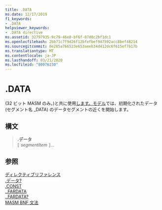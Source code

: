 ```yaml
---
title: .DATA
ms.date: 12/17/2019
f1_keywords:
- .DATA
helpviewer_keywords:
- .DATA directive
ms.assetid: 32797935-9c79-46e0-bf6f-07d0c2bf1dc1
ms.openlocfilehash: 2bb71c7f9d26f12bfefbef947592acc8bef48214
ms.sourcegitcommit: 8e285a766523e653aeeb34d412dc6f615ef7b17b
ms.translationtype: MT
ms.contentlocale: ja-JP
ms.lasthandoff: 03/21/2020
ms.locfileid: "80076230"
---
```

# <a name="data"></a>.DATA

 (32 ビット MASM のみ。)と共に使用[します。モデル](dot-model.md)では、初期化されたデータ (セグメント名 _DATA) のデータセグメントの近くを開始します。

## <a name="syntax"></a>構文

> **.データ**\
> ⟦ *segmentItem* ⟧...

## <a name="see-also"></a>参照

[ディレクティブリファレンス](directives-reference.md)\
[.データ?](dot-data-q.md)\
[.CONST](dot-const.md)\
[..FARDATA](dot-fardata.md)\
[..FARDATA?](dot-fardata-q.md)\
[MASM BNF 文法](masm-bnf-grammar.md)
